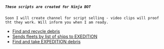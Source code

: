 ##### `These scripts are created for Ninja BOT` 
`Soon I will create channel for script selling - video clips will proof tht they work. Will inform you when I am ready.`

- [Find and recycle debris](https://github.com/RockClubKASHMIR/scripts/blob/master/recycle_debris.go)
- [Sends fleets by list of ships to EXEDITION](https://github.com/RockClubKASHMIR/scripts/blob/master/expedition_by_list_of_ships.go)  
- [Find and take EXPEDITION debris](https://github.com/RockClubKASHMIR/scripts/blob/master/take_expedition_debris.go)

